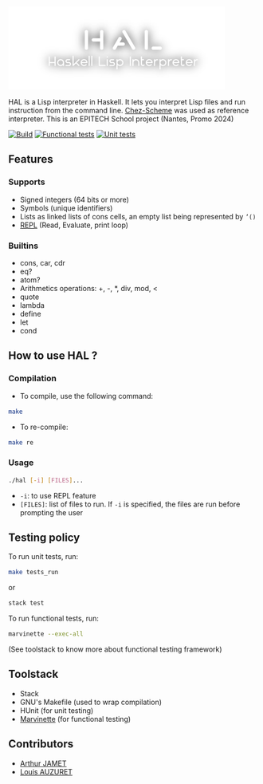 [![HAL](assets/hal.png)](assets/hal.png)

HAL is a Lisp interpreter in Haskell. It lets you interpret Lisp files and run instruction from the command line. [Chez-Scheme](https://github.com/cisco/chezscheme) was used as reference interpreter.
This is an EPITECH School project (Nantes, Promo 2024)

[![Build](https://github.com/Arthi-chaud/HAL/actions/workflows/build.yaml/badge.svg)](https://github.com/Arthi-chaud/HAL/actions/workflows/build.yaml)
[![Functional tests](https://github.com/Arthi-chaud/HAL/actions/workflows/functional_tests.yaml/badge.svg?branch=master)](https://github.com/Arthi-chaud/HAL/actions/workflows/functional_tests.yaml)
[![Unit tests](https://github.com/Arthi-chaud/HAL/actions/workflows/unit_tests.yaml/badge.svg?branch=master)](https://github.com/Arthi-chaud/HAL/actions/workflows/unit_tests.yaml)

## Features

### Supports

- Signed integers (64 bits or more)
- Symbols (unique identifiers)
- Lists as linked lists of cons cells, an empty list being represented by ```’()```
- [REPL](https://en.wikipedia.org/wiki/Read%E2%80%93eval%E2%80%93print_loop) (Read, Evaluate, print loop)

### Builtins

- cons, car, cdr
- eq?
- atom?
- Arithmetics operations: +, -, *, div, mod, <
- quote
- lambda
- define
- let
- cond

## How to use HAL ?

### Compilation

- To compile, use the following command:

```bash
make
```

- To re-compile:

```bash
make re
```

### Usage

```bash
./hal [-i] [FILES]...
```

- ```-i```: to use REPL feature
- ```[FILES]```: list of files to run. If ```-i``` is specified, the files are run before prompting the user

## Testing policy

To run unit tests, run:

```bash
make tests_run
```

or

```bash
stack test
```

To run functional tests, run:

```bash
marvinette --exec-all
```

(See toolstack to know more about functional testing framework)

## Toolstack

- Stack
- GNU's Makefile (used to wrap compilation)
- HUnit (for unit testing)
- [Marvinette](https://github.com/Arthi-chaud/Marvinette) (for functional testing)

## Contributors

- [Arthur JAMET](https://github.com/Arthi-chaud)
- [Louis AUZURET](https://github.com/GitBluub)